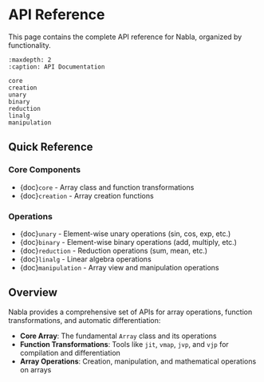 # API Reference

This page contains the complete API reference for Nabla, organized by functionality.

```{toctree}
:maxdepth: 2
:caption: API Documentation

core
creation
unary
binary
reduction
linalg
manipulation
```

## Quick Reference

### Core Components

- {doc}`core` - Array class and function transformations
- {doc}`creation` - Array creation functions

### Operations

- {doc}`unary` - Element-wise unary operations (sin, cos, exp, etc.)
- {doc}`binary` - Element-wise binary operations (add, multiply, etc.)
- {doc}`reduction` - Reduction operations (sum, mean, etc.)
- {doc}`linalg` - Linear algebra operations
- {doc}`manipulation` - Array view and manipulation operations

## Overview

Nabla provides a comprehensive set of APIs for array operations, function transformations, and automatic differentiation:

- **Core Array**: The fundamental `Array` class and its operations
- **Function Transformations**: Tools like `jit`, `vmap`, `jvp`, and `vjp` for compilation and differentiation
- **Array Operations**: Creation, manipulation, and mathematical operations on arrays
